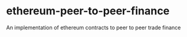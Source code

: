 # ethereum-peer-to-peer-finance
An implementation of ethereum contracts to peer to peer trade finance
